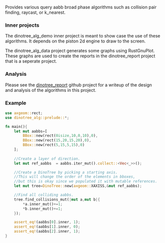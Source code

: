 Provides various query aabb broad phase algorithms such as collision pair finding, raycast, or k_nearest. 

### Inner projects

The dinotree_alg_demo inner project is meant to show case the use of these algorithms. It depends on the piston 2d engine to draw to the screen. 

The dinotree_alg_data project generates some graphs using RustGnuPlot. These graphs are used to create the reports in the dinotree_report project that is a seperate project.

### Analysis

Please see the [dinotree_report](https://github.com/tiby312/dinotree_report) github project for a writeup of the design and analysis of the algorithms in this project.

### Example

```rust
use axgeom::rect;
use dinotree_alg::prelude::*;

fn main(){
	let mut aabbs=[
		BBox::new(rect(0isize,10,0,10),0),    
		BBox::new(rect(15,20,15,20),0), 
		BBox::new(rect(5,15,5,15),0)
	];
	
	//Create a layer of direction.
	let mut ref_aabbs  = aabbs.iter_mut().collect::<Vec<_>>();

	//Create a DinoTree by picking a starting axis.
	//This will change the order of the elements in bboxes,
	//but this is okay since we populated it with mutable references.	
	let mut tree=DinoTree::new(axgeom::XAXISS,&mut ref_aabbs);

	//Find all colliding aabbs.
	tree.find_collisions_mut(|mut a,mut b|{
		*a.inner_mut()+=1;
		*b.inner_mut()+=1;
	});

	assert_eq!(aabbs[0].inner, 1);
	assert_eq!(aabbs[1].inner, 0);
	assert_eq!(aabbs[2].inner, 1);
}
```